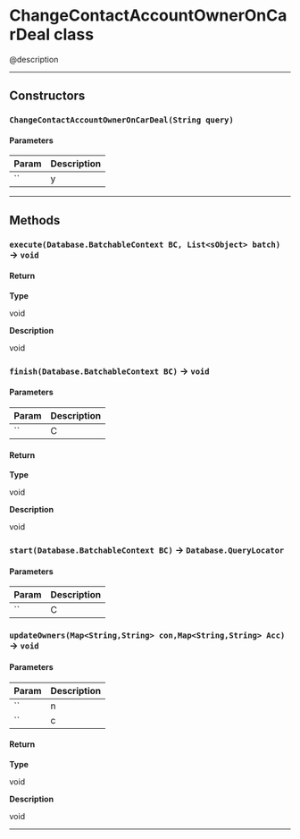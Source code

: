 # ChangeContactAccountOwnerOnCarDeal class

@description

---
## Constructors
### `ChangeContactAccountOwnerOnCarDeal(String query)`
#### Parameters

| Param | Description |
| ----- | ----------- |
|`` | y |

---
## Methods
### `execute(Database.BatchableContext BC, List<sObject> batch)` → `void`
#### Return

**Type**

void

**Description**

void

### `finish(Database.BatchableContext BC)` → `void`
#### Parameters

| Param | Description |
| ----- | ----------- |
|`` | C |

#### Return

**Type**

void

**Description**

void

### `start(Database.BatchableContext BC)` → `Database.QueryLocator`
#### Parameters

| Param | Description |
| ----- | ----------- |
|`` | C |

### `updateOwners(Map<String,String> con,Map<String,String> Acc)` → `void`
#### Parameters

| Param | Description |
| ----- | ----------- |
|`` | n |
|`` | c |

#### Return

**Type**

void

**Description**

void

---
